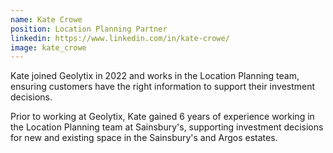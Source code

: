 ```yaml
---
name: Kate Crowe
position: Location Planning Partner
linkedin: https://www.linkedin.com/in/kate-crowe/
image: kate_crowe
---
```


Kate joined Geolytix in 2022 and works in the Location Planning team, ensuring customers have the right information to support their investment decisions.

Prior to working at Geolytix, Kate gained 6 years of experience working in the Location Planning team at Sainsbury's, supporting investment decisions for new and existing space in the Sainsbury's and Argos estates. 
